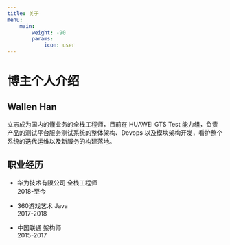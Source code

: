 ```yaml
---
title: 关于
menu:
    main: 
        weight: -90
        params:
            icon: user
---
```


# 博主个人介绍

## Wallen Han  
立志成为国内的懂业务的全栈工程师，目前在 HUAWEI GTS  Test 能力组，负责产品的测试平台服务测试系统的整体架构、Devops 以及模块架构开发，看护整个系统的迭代运维以及新服务的构建落地。  

## 职业经历
- 华为技术有限公司 全栈工程师  
2018-至今

- 360游戏艺术 Java  
2017-2018
  
- 中国联通 架构师  
2015-2017
 
